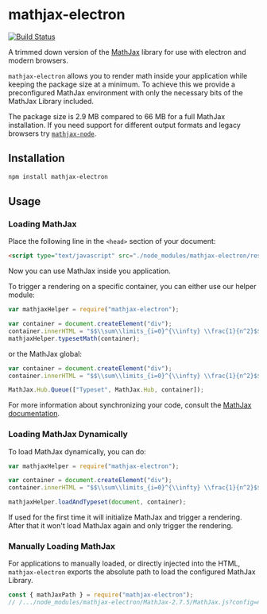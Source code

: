 # mathjax-electron

[![Build Status](https://travis-ci.org/nteract/mathjax-electron.svg?branch=master)](https://travis-ci.org/nteract/mathjax-electron)

A trimmed down version of the [MathJax](https://www.mathjax.org/) library for use with electron and modern browsers.

`mathjax-electron` allows you to render math inside your application while keeping the package size at a minimum. To achieve this we provide a preconfigured MathJax environment with only the necessary bits of the MathJax Library included.

The package size is 2.9 MB compared to 66 MB for a full MathJax installation. If you need support for different output formats and legacy browsers try [`mathjax-node`](https://github.com/mathjax/MathJax-node).

## Installation

```bash
npm install mathjax-electron
```

## Usage

### Loading MathJax

Place the following line in the `<head>` section of your document:

```html
<script type="text/javascript" src="./node_modules/mathjax-electron/resources/MathJax/MathJax.js?config=electron"></script>
```

Now you can use MathJax inside you application.

To trigger a rendering on a specific container, you can either use our helper module:

```javascript
var mathjaxHelper = require("mathjax-electron");

var container = document.createElement("div");
container.innerHTML = "$$\\sum\\limits_{i=0}^{\\infty} \\frac{1}{n^2}$$";
mathjaxHelper.typesetMath(container);
```

or the MathJax global:

```javascript
var container = document.createElement("div");
container.innerHTML = "$$\\sum\\limits_{i=0}^{\\infty} \\frac{1}{n^2}$$";

MathJax.Hub.Queue(["Typeset", MathJax.Hub, container]);
```

For more information about synchronizing your code, consult the [MathJax documentation](http://docs.mathjax.org/en/latest/advanced/synchronize.html).

### Loading MathJax Dynamically

To load MathJax dynamically, you can do:

```javascript
var mathjaxHelper = require("mathjax-electron");

var container = document.createElement("div");
container.innerHTML = "$$\\sum\\limits_{i=0}^{\\infty} \\frac{1}{n^2}$$";

mathjaxHelper.loadAndTypeset(document, container);
```

If used for the first time it will initialize MathJax and trigger a rendering. After that it won't load MathJax again and only trigger the rendering.

### Manually Loading MathJax

For applications to manually loaded, or directly injected into the HTML, `mathjax-electron` exports the absolute path to load the configured MathJax Library.

```javascript
const { mathJaxPath } = require("mathjax-electron");
// /.../node_modules/mathjax-electron/MathJax-2.7.5/MathJax.js?config=nteract
```

